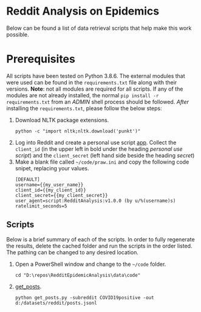 # Reddit Analysis on Epidemics

Below can be found a list of data retrieval scripts that help make this work possible.

# Prerequisites

All scripts have been tested on Python 3.8.6.
The external modules that were used can be found in the `requirements.txt` file along with their versions.
**Note**: not all modules are required for all scripts.
If any of the modules are not already installed, the normal `pip install -r requirements.txt` from an _ADMIN_ shell process should be followed.
_After_ installing the `requirements.txt`, please follow the below steps:

1. Download NLTK package extensions.
   ```{ps1}
   python -c "import nltk;nltk.download('punkt')"
   ```
2. Log into Reddit and create a personal use script [app](https://www.reddit.com/prefs/apps/).
   Collect the `client_id` (in the upper left in bold under the heading _personal use script_) and the `client_secret` (left hand side beside the heading _secret_)
3. Make a blank file called `~/code/praw.ini` and copy the following code snipet, replacing your values.
   ```{txt}
   [DEFAULT]
   username={{my_user_name}}
   client_id={{my_client_id}}
   client_secret={{my_client_secret}}
   user_agent=script:RedditAnalysis:v1.0.0 (by u/%(username)s)
   ratelimit_seconds=5
   ```

## Scripts

Below is a brief summary of each of the scripts.
In order to fully regenerate the results, delete the cached folder and run the scripts in the order listed.
The pathing can be changed to any desired location.

1. Open a PowerShell window and change to the `~/code` folder.
   ```{ps1}
   cd "D:\repos\RedditEpidemicAnalysis\data\code"
   ```
2. [get_posts](./code/get_posts.py).
   ```{ps1}
   python get_posts.py -subreddit COVID19positive -out d:/datasets/reddit/posts.jsonl
   ```

